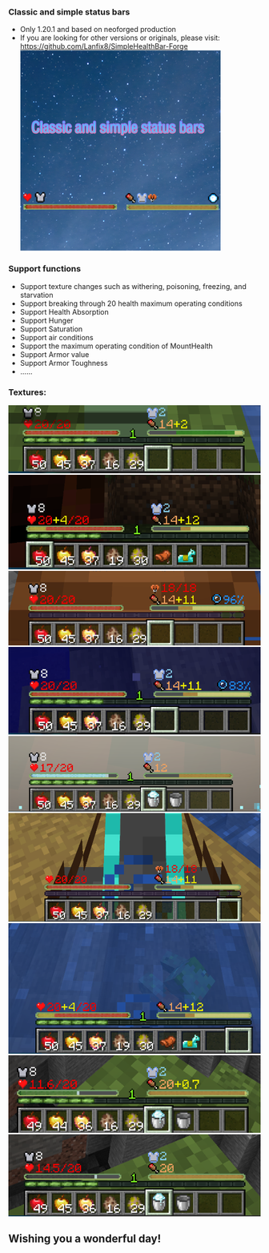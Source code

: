 ### Classic and simple status bars
- Only 1.20.1 and based on neoforged production
- If you are looking for other versions or originals, please visit:  https://github.com/Lanfix8/SimpleHealthBar-Forge
![logo](/src/main/resources/image.png)

### Support functions

- Support texture changes such as withering, poisoning, freezing, and starvation
- Support breaking through 20 health maximum operating conditions
- Support Health Absorption
- Support Hunger
- Support Saturation
- Support air conditions
- Support the maximum operating condition of MountHealth
- Support Armor value
- Support Armor Toughness
- ......

### Textures:
![1](/Textures/in/1.png)
  ![2](/Textures/in/2.png)
  ![3](/Textures/in/3.png)
  ![4](/Textures/in/4.png)
  ![5](/Textures/in/5.png)
  ![6](/Textures/in/6.png)
  ![7](/Textures/in/7.png)
  ![8](/Textures/in/8.png)
  ![9](/Textures/in/9.png)

## Wishing you a wonderful day!